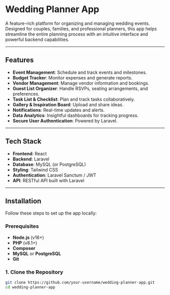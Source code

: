 # Wedding Planner App  

A feature-rich platform for organizing and managing wedding events. Designed for couples, families, and professional planners, this app helps streamline the entire planning process with an intuitive interface and powerful backend capabilities.

---

## **Features**
- **Event Management**: Schedule and track events and milestones.
- **Budget Tracker**: Monitor expenses and generate reports.
- **Vendor Management**: Manage vendor information and bookings.
- **Guest List Organizer**: Handle RSVPs, seating arrangements, and preferences.
- **Task List & Checklist**: Plan and track tasks collaboratively.
- **Gallery & Inspiration Board**: Upload and share ideas.
- **Notifications**: Real-time updates and alerts.
- **Data Analytics**: Insightful dashboards for tracking progress.
- **Secure User Authentication**: Powered by Laravel.

---

## **Tech Stack**
- **Frontend**: React
- **Backend**: Laravel
- **Database**: MySQL (or PostgreSQL)
- **Styling**: Tailwind CSS
- **Authentication**: Laravel Sanctum / JWT
- **API**: RESTful API built with Laravel

---

## **Installation**
Follow these steps to set up the app locally:

### Prerequisites
- **Node.js** (v16+)
- **PHP** (v8.1+)
- **Composer**
- **MySQL** or **PostgreSQL**
- **Git**

### 1. Clone the Repository
```bash
git clone https://github.com/your-username/wedding-planner-app.git
cd wedding-planner-app
